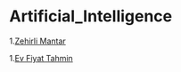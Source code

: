 # Artificial_Intelligence

<p>1.<a href="https://github.com/fatihmehmetergin/Artificial_Intelligence/blob/master/Mushrooms/zehirli_mantar.ipynb">Zehirli Mantar</a></p>

<p>1.<a href="https://github.com/fatihmehmetergin/Artificial_Intelligence/blob/master/Mushrooms/Ev_Fiyat.ipynb">Ev Fiyat Tahmin</a></p>







